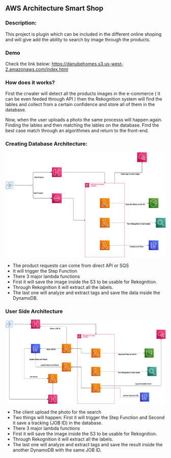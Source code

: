 ## AWS Architecture Smart Shop

### Description:
This project is plugin which can be included in the different online shoping and will give add the ability to search by image through the products. 

### Demo
Check the link below:
https://danubehomes.s3.us-west-2.amazonaws.com/index.html

### How does it works?

First the crwaler will detect all the products images in the e-commerce ( it can be even feeded through API ) then the Rekognition system will find the lables and collect from a certain confidence and store all of them in the database.

Now, when the user uploads a photo the same processs will happen again. Finding the lables and then matching the lables on the database. Find the best case match through an algorithmes and return to the front-end. 

### Creating Database Architecture:

![alt text](Learning.png)

- The product requests can come from direct API or SQS
- It will trigger the Step Function 
- There 3 major lambda functions
- First it will save the image inside the S3 to be usable for Rekognition.
- Through Rekognition it will extract all the labels. 
- The last one will analyze and extract tags and save the data inside the DynamoDB.

### User Side Architecture

![alt text](Result.png)

- The client upload the photo for the search 
- Two things will happen: First it will trigger the Step Function and Second it save a tracking (JOB ID) in the database.
- There 3 major lambda functions
- First it will save the image inside the S3 to be usable for Rekognition.
- Through Rekognition it will extract all the labels. 
- The last one will analyze and extract tags and save the result inside the another DynamoDB with the same JOB ID.